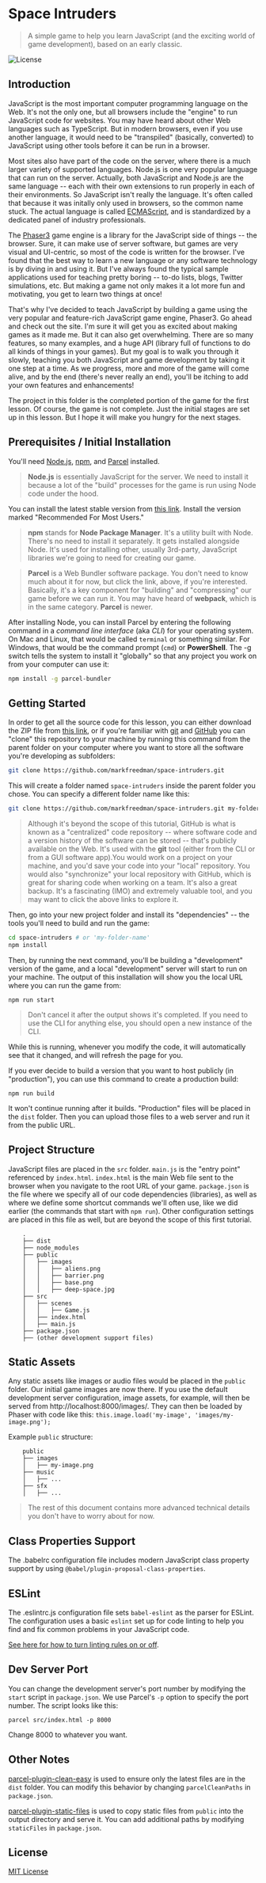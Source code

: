 # Space Intruders
> A simple game to help you learn JavaScript (and the exciting world of game development), based on an early classic.

![License](https://img.shields.io/badge/license-MIT-green)

## Introduction

JavaScript is the most important computer programming language on the Web. It's not the only one, but all browsers include the "engine" to run JavaScript code for websites. You may have heard about other Web languages such as TypeScript. But in modern browsers, even if you use another language, it would need to be "transpiled" (basically, converted) to JavaScript using other tools before it can be run in a browser.

Most sites also have part of the code on the server, where there is a much larger variety of supported languages. Node.js is one very popular language that can run on the server. Actually, both JavaScript and Node.js are the same language -- each with their own extensions to run properly in each of their environments. So JavaScript isn't really the language. It's often called that because it was initally only used in browsers, so the common name stuck. The actual language is called [ECMAScript](https://en.wikipedia.org/wiki/ECMAScript), and is standardized by a dedicated panel of industry professionals.

The [Phaser3](https://phaser.io/phaser3) game engine is a library for the JavaScript side of things -- the browser. Sure, it can make use of server software, but games are very visual and UI-centric, so most of the code is written for the browser. I've found that the best way to learn a new language or any software technology is by diving in and using it. But I've always found the typical sample applications used for teaching pretty boring -- to-do lists, blogs, Twitter simulations, etc. But making a game not only makes it a lot more fun and motivating, you get to learn two things at once!

That's why I've decided to teach JavaScript by building a game using the very popular and feature-rich JavaScript game engine, Phaser3. Go ahead and check out the site. I'm sure it will get you as excited about making games as it made me. But it can also get overwhelming. There are so many features, so many examples, and a huge API (library full of functions to do all kinds of things in your games). But my goal is to walk you through it slowly, teaching you both JavaScript and game development by taking it one step at a time. As we progress, more and more of the game will come alive, and by the end (there's never really an end), you'll be itching to add your own features and enhancements!

The project in this folder is the completed portion of the game for the first lesson. Of course, the game is not complete. Just the initial stages are set up in this lesson. But I hope it will make you hungry for the next stages.

## Prerequisites / Initial Installation

You'll need [Node.js](https://nodejs.org/), [npm](https://www.npmjs.com/), and [Parcel](https://parceljs.org/) installed.

>**Node.js** is essentially JavaScript for the server. We need to install it because a lot of the "build" processes for the game is run using Node code under the hood.

You can install the latest stable version from [this link](https://nodejs.org/). Install the version marked "Recommended For Most Users."

>**npm** stands for **Node Package Manager**. It's a utility built with Node. There's no need to install it separately. It gets installed alongside Node. It's used for installing other, usually 3rd-party, JavaScript libraries we're going to need for creating our game.

>**Parcel** is a Web Bundler software package. You don't need to know much about it for now, but click the link, above, if you're interested. Basically, it's a key component for "building" and "compressing" our game before we can run it. You may have heard of **webpack**, which is in the same category. **Parcel** is newer.

After installing Node, you can install Parcel by entering the following command in a *command line interface* (aka *CLI*) for your operating system. On Mac and Linux, that would be called `terminal` or something similar. For Windows, that would be the command prompt (`cmd`) or **PowerShell**. The -g switch tells the system to install it "globally" so that any project you work on from your computer can use it:

```bash
npm install -g parcel-bundler
```

## Getting Started

In order to get all the source code for this lesson, you can either download the ZIP file from [this link](https://github.com/markfreedman/space-intruders/), or if you're familiar with [git](https://git-scm.com/) and [GitHub](https://github.com) you can "clone" this repository to your machine by running this command from the parent folder on your computer where you want to store all the software you're developing as subfolders:

```bash
git clone https://github.com/markfreedman/space-intruders.git
```


This will create a folder named `space-intruders` inside the parent folder you chose. You can specify a different folder name like this:

```bash
git clone https://github.com/markfreedman/space-intruders.git my-folder-name
```

>Although it's beyond the scope of this tutorial, GitHub is what is known as a "centralized" code repository -- where software code and a version history of the software can be stored -- that's publicly available on the Web. It's used with the **git** tool (either from the CLI or from a GUI software app).You would work on a project on your machine, and you'd save your code into your "local" repository. You would also "synchronize" your local repository with GitHub, which is great for sharing code when working on a team. It's also a great backup. It's a fascinating (IMO) and extremely valuable tool, and you may want to click the above links to explore it.

Then, go into your new project folder and install its "dependencies" -- the tools you'll need to build and run the game:

```bash
cd space-intruders # or 'my-folder-name'
npm install
```

Then, by running the next command, you'll be building a "development" version of the game, and a local "development" server will start to run on your machine. The output of this installation will show you the local URL where you can run the game from:

```
npm run start
```

>Don't cancel it after the output shows it's completed. If you need to use the CLI for anything else, you should open a new instance of the CLI.

While this is running, whenever you modify the code, it will automatically see that it changed, and will refresh the page for you.

If you ever decide to build a version that you want to host publicly (in "production"), you can use this command to create a production build:

```
npm run build
```

It won't continue running after it builds. "Production" files will be placed in the `dist` folder. Then you can upload those files to a web server and run it from the public URL.

## Project Structure

JavaScript files are placed in the `src` folder. `main.js` is the "entry point" referenced by `index.html`. `index.html` is the main Web file sent to the browser when you navigate to the root URL of your game. `package.json` is the file where we specify all of our code dependencies (libraries), as well as where we define some shortcut commands we'll often use, like we did earlier (the commands that start with `npm run`). Other configuration settings are placed in this file as well, but are beyond the scope of this first tutorial.

```
    .
    ├── dist
    ├── node_modules
    ├── public
    │   ├── images
    │   │   ├── aliens.png
    │   │   ├── barrier.png
    │   │   ├── base.png
    │   │   ├── deep-space.jpg
    ├── src
    │   ├── scenes
    │   │   ├── Game.js
    │   ├── index.html
    │   ├── main.js
    ├── package.json
    ├── (other development support files)
```

## Static Assets

Any static assets like images or audio files would be placed in the `public` folder. Our initial game images are now there. If you use the default development server configuration, image assets, for example, will then be served from http://localhost:8000/images/. They can then be loaded by Phaser with code like this: `this.image.load('my-image', 'images/my-image.png');`

Example `public` structure:

```
    public
    ├── images
    │   ├── my-image.png
    ├── music
    │   ├── ...
    ├── sfx
    │   ├── ...
```

>The rest of this document contains more advanced technical details you don't have to worry about for now.

## Class Properties Support

The .babelrc configuration file includes modern JavaScript class property support by using `@babel/plugin-proposal-class-properties`.

## ESLint
The .eslintrc.js configuration file sets `babel-eslint` as the parser for ESLint. The configuration uses a basic `eslint` set up for code linting to help you find and fix common problems in your JavaScript code.

[See here for how to turn linting rules on or off](https://eslint.org/docs/rules/).

## Dev Server Port

You can change the development server's port number by modifying the `start` script in `package.json`. We use Parcel's `-p` option to specify the port number. The script looks like this:

```
parcel src/index.html -p 8000
```

Change 8000 to whatever you want.

## Other Notes

[parcel-plugin-clean-easy](https://github.com/lifuzhao100/parcel-plugin-clean-easy) is used to ensure only the latest files are in the `dist` folder. You can modify this behavior by changing `parcelCleanPaths` in `package.json`.

[parcel-plugin-static-files](https://github.com/elwin013/parcel-plugin-static-files-copy#readme) is used to copy static files from `public` into the output directory and serve it. You can add additional paths by modifying `staticFiles` in `package.json`.

## License

[MIT License](https://github.com/markfreedman/space-intruders/blob/master/LICENSE)